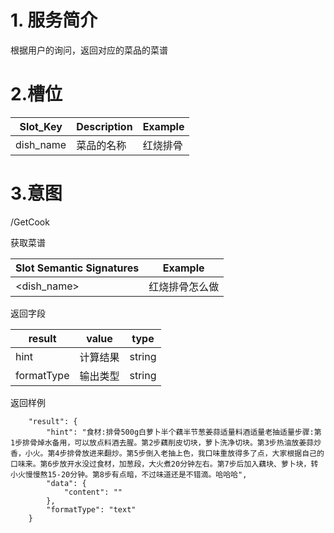 # 1. 服务简介

根据用户的询问，返回对应的菜品的菜谱

# 2.槽位

| **Slot\_Key** | **Description** | **Example** |
| --- | --- | --- |
| dish\_name | 菜品的名称 | 红烧排骨 |

# 3.意图

\/GetCook

获取菜谱

| **Slot Semantic Signatures** | **Example** |
| --- | --- |
| &lt;dish\_name&gt; | 红烧排骨怎么做 |

返回字段

| **result** | **value** | **type** |
| --- | --- | --- |
| hint | 计算结果 | string |
| formatType | 输出类型 | string |

返回样例

```
    "result": {
        "hint": "食材:排骨500g白萝卜半个藕半节葱姜蒜适量料酒适量老抽适量步骤:第1步排骨焯水备用，可以放点料酒去腥。第2步藕削皮切块，萝卜洗净切块。第3步热油放姜蒜炒香，小火。第4步排骨放进来翻炒。第5步倒入老抽上色，我口味重放得多了点，大家根据自己的口味来。第6步放开水没过食材，加葱段，大火煮20分钟左右。第7步后加入藕块、萝卜块，转小火慢慢熬15-20分钟。第8步有点暗，不过味道还是不错滴。哈哈哈",
        "data": {
            "content": ""
        },
        "formatType": "text"
    }
```

